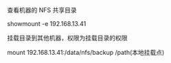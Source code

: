 查看机器的 NFS 共享目录

showmount -e 192.168.13.41

挂载目录到其他机器，权限为挂载目录的权限

mount 192.168.13.41:/data/nfs/backup /path(本地挂载点)

